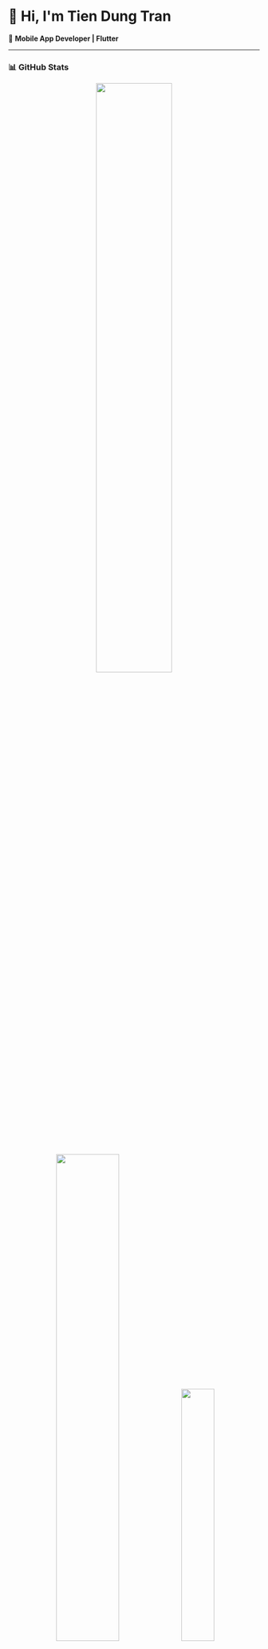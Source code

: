 # 👋 Hi, I'm Tien Dung Tran  

🚀 **Mobile App Developer | Flutter**  


---

### 📊 GitHub Stats  
<p align="center">
  <div align="center">
  <img src="https://github-readme-stats.vercel.app/api?username=technologyhell&theme=aura&hide_border=true&include_all_commits=true&count_private=true" width="55%" /> </br>
  <img src="https://github-readme-streak-stats.herokuapp.com/?user=technologyhell&theme=aura&hide_border=true" width="50%" />
  <img src="https://github-readme-stats.vercel.app/api/top-langs/?username=technologyhell&theme=aura&hide_border=true&include_all_commits=true&count_private=true&layout=compact" width="36%" /> </br>
</div>
  <img src="https://github-readme-stats.vercel.app/api/top-langs/?username=trandung121-it&layout=compact&theme=radical" alt="Top Langs" height="180"/>
</p>

---
### 🐍 Contribution Snake
<picture>
  <source media="(prefers-color-scheme: dark)" srcset="./assets/snake-dark.svg" />
  <img alt="snake eating my contributions" src="./assets/snake.svg" />
</picture>

### 🛠️ Tech Stack  

#### 💡 Languages  
<p>
  <img src="https://img.shields.io/badge/Java-ED8B00?style=for-the-badge&logo=java&logoColor=white"/>
  <img src="https://img.shields.io/badge/Dart-0175C2?style=for-the-badge&logo=dart&logoColor=white"/>
  <img src="https://img.shields.io/badge/Kotlin-0095D5?style=for-the-badge&logo=kotlin&logoColor=white"/>
</p>

#### 🚀 Framework  
<p>
  <img src="https://img.shields.io/badge/Flutter-02569B?style=for-the-badge&logo=flutter&logoColor=white"/>
</p>

#### 🗄️ Database  
<p>
  <img src="https://img.shields.io/badge/SQL-4479A1?style=for-the-badge&logo=database&logoColor=white"/>
  <img src="https://img.shields.io/badge/SQLite-003B57?style=for-the-badge&logo=sqlite&logoColor=white"/>
  <img src="https://img.shields.io/badge/MongoDB-4EA94B?style=for-the-badge&logo=mongodb&logoColor=white"/>
  <img src="https://img.shields.io/badge/Firebase-FFCA28?style=for-the-badge&logo=firebase&logoColor=black"/>
</p>

---

### 🌍 Connect with me  
<p>
  <a href="mailto:gnud1211@gmail.com"><img src="https://img.shields.io/badge/Gmail-D14836?style=for-the-badge&logo=gmail&logoColor=white"/></a>
  <a href="https://facebook.com/gnud1211"><img src="https://img.shields.io/badge/Facebook-1877F2?style=for-the-badge&logo=facebook&logoColor=white"/></a>
  <a href="tel:0886552799">
    <img src="https://img.shields.io/badge/SMS: 0886552799-25D366?style=for-the-badge&logo=phone&logoColor=white"/>
  </a>
</p>
